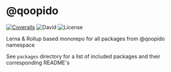 # @qoopido

[![Coveralls](https://img.shields.io/coveralls/dlueth/qoopido.svg?style=flat-square)](https://coveralls.io/github/dlueth/qoopido)
![David](https://img.shields.io/david/dlueth/qoopido.svg?style=flat-square)
![License](https://img.shields.io/github/license/dlueth/qoopido.svg?style=flat-square)

Lerna & Rollup based monorepo for all packages from @qoopido namespace

See ```packages``` directory for a list of included packages and their corresponding README's
